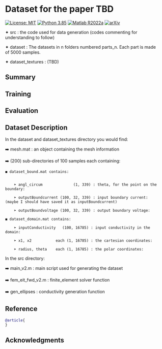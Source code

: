 # Dataset for the paper TBD
[![License: MIT](https://img.shields.io/badge/License-MIT-yellow.svg)](./LICENSE)
[![Python 3.85](https://img.shields.io/badge/python-3.85-blue.svg)](https://www.python.org/downloads/release/python-385/)
[![Matlab R2022a](https://img.shields.io/badge/Matlab-R2022a-orange.svg)](https://www.python.org/downloads/release/python-3100/)
[![arXiv](https://img.shields.io/badge/arXiv-xxxx.xxxxx-b31b1b.svg)](TBD)

✦ src              : the code used for data generation (codes commenting for understanding to follow)

✦ dataset          : The datasets in n folders numbered parts_n. Each part is made of 5000 samples. 

✦ dataset_textures : (TBD)

## Summary

## Training

## Evaluation

## Dataset Description
In the dataset and dataset_textures directory you would find: 

➡️ mesh.mat : an object containing the mesh information

➡️ (200) sub-directories of 100 samples each containing:

	◼️ dataset_bound.mat contains:
	
	
		➤ angl_circum              (1, 339) : theta, for the point on the boundary:  
		
		➤ outputBoundcurrent (100, 32, 339) : input boundary current: (maybe I should have saved it as inputBoundcurrent)
		
		➤ outputBoundvoltage (100, 32, 339) : output boundary voltage: 
	
	◼️ dataset_domain.mat contains: 
	
		➤ inputConductivity   (100, 16785) : input conductivity in the domain: 
		
		➤ x1, x2           each (1, 16785) : the cartesian coordinates: 
		
		➤ radius, theta    each (1, 16785) : the polar coordinates:  
	
In the src directory: 

➡️ main_v2.m        : main script used for generating the dataset

➡️ fem_eit_fwd_v2.m : finite_element solver function

➡️ gen_ellipses     : conductivity generation function

## Reference
```bibtex
@article{
}
```

## Acknowledgments



